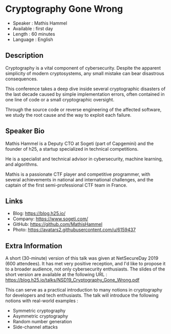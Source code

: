 Cryptography Gone Wrong
=================================================

* Speaker   : Mathis Hammel
* Available : first day
* Length    : 60 minutes
* Language  : English

Description
-----------

Cryptography is a vital component of cybersecurity. Despite the apparent simplicity of modern cryptosystems, any small mistake can bear disastrous consequences.

This conference takes a deep dive inside several cryptographic disasters of the last decade caused by simple implementation errors, often contained in one line of code or a small cryptographic oversight.

Through the source code or reverse engineering of the affected software, we study the root cause and the way to exploit each failure.

Speaker Bio
-----------

Mathis Hammel is a Deputy CTO at Sogeti (part of Capgemini) and the founder of h25, a startup specialized in technical competitions.

He is a specialist and technical advisor in cybersecurity, machine learning, and algorithms.

Mathis is a passionate CTF player and competitive programmer, with several achievements in national and international challenges, and the captain of the first semi-professional CTF team in France.

Links
-----

* Blog: https://blog.h25.io/
* Company: https://www.sogeti.com/
* GitHub: https://github.com/MathisHammel
* Photo: https://avatars2.githubusercontent.com/u/6159437

Extra Information
-----------------

A short (30-minute) version of this talk was given at NetSecureDay 2019 (600 attendees). It has met very positive reception, and I'd like to propose it to a broader audience, not only cybersecurity enthusiasts. The slides of the short version are available at the following URL : https://blog.h25.io/talks/NSD19_Cryptography_Gone_Wrong.pdf

This can serve as a practical introduction to many notions in cryptography for developers and tech enthusiasts. The talk will introduce the following notions with real-world examples :

- Symmetric cryptography
- Asymmetric cryptography
- Random number generation
- Side-channel attacks
